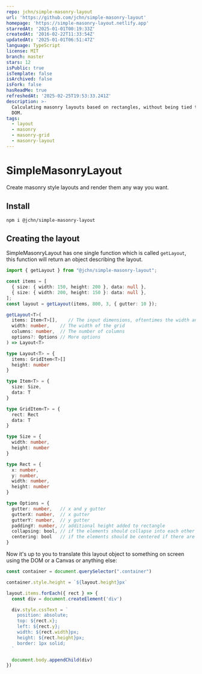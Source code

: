 ```yaml
---
repo: jchn/simple-masonry-layout
url: 'https://github.com/jchn/simple-masonry-layout'
homepage: 'https://simple-masonry-layout.netlify.app'
starredAt: '2025-01-01T00:19:33Z'
createdAt: '2016-02-22T11:33:54Z'
updatedAt: '2025-01-01T06:51:47Z'
language: TypeScript
license: MIT
branch: master
stars: 12
isPublic: true
isTemplate: false
isArchived: false
isFork: false
hasReadMe: true
refreshedAt: '2025-02-25T19:53:33.241Z'
description: >-
  Calculating masonry layouts based on rectangles, without being tied to the
  DOM.
tags:
  - layout
  - masonry
  - masonry-grid
  - masonry-layout
---
```


# SimpleMasonryLayout

Create masonry style layouts and render them any way you want.

## Install

`npm i @jchn/simple-masonry-layout`

## Creating the layout

SimpleMasonryLayout has one single function which is called `getLayout`, this function will return an object describing the layout.

```ts
import { getLayout } from "@jchn/simple-masonry-layout";

const items = [
  { size: { width: 150, height: 200 }, data: null },
  { size: { width: 200, height: 150 }: data: null },
];
const layout = getLayout(items, 800, 3, { gutter: 10 });
```

```ts
getLayout<T>(
  items: Item<T>[],    // The input dimensions, oftentimes the width and height of an image
  width: number,    // The width of the grid
  columns: number,  // The number of columns
  options?: Options // More options
) => Layout<T>

type Layout<T> = {
  items: GridItem<T>[]
  height: number
}

type Item<T> = {
  size: Size,
  data: T
}

type GridItem<T> = {
  rect: Rect
  data: T
}

type Size = {
  width: number,
  height: number
}

type Rect = {
  x: number,
  y: number,
  width: number,
  height: number
}

type Options = {
  gutter: number,   // x and y gutter
  gutterX: number,  // x gutter
  gutterY: number,  // y gutter
  paddingY: number, // additional height added to rectangle
  collapsing: bool, // if the elements should collapse into each other
  centering: bool   // if the elements should be centered if there are less items then columns
}
```

Now it's up to you to translate this layout object to something on screen using the DOM or a Canvas or anything else:

```ts
const container = document.querySelector(".container")

container.style.height = `${layout.height}px`

layout.items.forEach({ rect } => {
  const div = document.createElement('div')

  div.style.cssText = `
    position: absolute;
    top: ${rect.x};
    left: ${rect.y};
    width: ${rect.width}px;
    height: ${rect.height}px;
    border: 1px solid;
  `

  document.body.appendChild(div)
})
```

